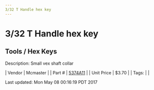 ```yaml
---
3/32 T Handle hex key
---
```

# 3/32 T Handle hex key
## Tools / Hex Keys
Description: 	Small vex shaft collar 

| Vendor | Mcmaster | 
| Part # | [5374A11](https://www.mcmaster.com/#5374A11) | 
| Unit Price | $3.70 | 
| Tags: |  | 

Last updated: Mon May 08 00:16:19 PDT 2017